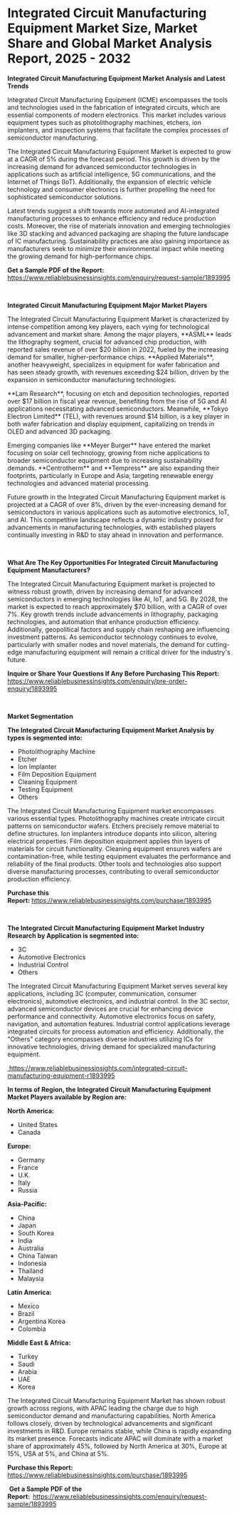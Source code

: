 <p><h1>Integrated Circuit Manufacturing Equipment Market Size, Market Share and Global Market Analysis Report, 2025 - 2032</h1></p><p><strong>Integrated Circuit Manufacturing Equipment Market Analysis and Latest Trends</strong></p>
<p><p>Integrated Circuit Manufacturing Equipment (ICME) encompasses the tools and technologies used in the fabrication of integrated circuits, which are essential components of modern electronics. This market includes various equipment types such as photolithography machines, etchers, ion implanters, and inspection systems that facilitate the complex processes of semiconductor manufacturing. </p><p>The Integrated Circuit Manufacturing Equipment Market is expected to grow at a CAGR of 5% during the forecast period. This growth is driven by the increasing demand for advanced semiconductor technologies in applications such as artificial intelligence, 5G communications, and the Internet of Things (IoT). Additionally, the expansion of electric vehicle technology and consumer electronics is further propelling the need for sophisticated semiconductor solutions. </p><p>Latest trends suggest a shift towards more automated and AI-integrated manufacturing processes to enhance efficiency and reduce production costs. Moreover, the rise of materials innovation and emerging technologies like 3D stacking and advanced packaging are shaping the future landscape of IC manufacturing. Sustainability practices are also gaining importance as manufacturers seek to minimize their environmental impact while meeting the growing demand for high-performance chips.</p></p>
<p><strong>Get a Sample PDF of the Report:&nbsp;</strong> <a href="https://www.reliablebusinessinsights.com/enquiry/request-sample/1893995?utm_campaign=3279&utm_medium=2&utm_source=Github&utm_content=ia&utm_term=12042025&utm_id=integrated-circuit-manufacturing-equipment">https://www.reliablebusinessinsights.com/enquiry/request-sample/1893995</a></p>
<p>&nbsp;</p>
<p><strong>Integrated Circuit Manufacturing Equipment Major Market Players</strong></p>
<p><p>The Integrated Circuit Manufacturing Equipment Market is characterized by intense competition among key players, each vying for technological advancement and market share. Among the major players, **ASML** leads the lithography segment, crucial for advanced chip production, with reported sales revenue of over $20 billion in 2022, fueled by the increasing demand for smaller, higher-performance chips. **Applied Materials**, another heavyweight, specializes in equipment for wafer fabrication and has seen steady growth, with revenues exceeding $24 billion, driven by the expansion in semiconductor manufacturing technologies.</p><p>**Lam Research**, focusing on etch and deposition technologies, reported over $17 billion in fiscal year revenue, benefiting from the rise of 5G and AI applications necessitating advanced semiconductors. Meanwhile, **Tokyo Electron Limited** (TEL), with revenues around $14 billion, is a key player in both wafer fabrication and display equipment, capitalizing on trends in OLED and advanced 3D packaging.</p><p>Emerging companies like **Meyer Burger** have entered the market focusing on solar cell technology, growing from niche applications to broader semiconductor equipment due to increasing sustainability demands. **Centrotherm** and **Tempress** are also expanding their footprints, particularly in Europe and Asia, targeting renewable energy technologies and advanced material processing.</p><p>Future growth in the Integrated Circuit Manufacturing Equipment market is projected at a CAGR of over 8%, driven by the ever-increasing demand for semiconductors in various applications such as automotive electronics, IoT, and AI. This competitive landscape reflects a dynamic industry poised for advancements in manufacturing technologies, with established players continually investing in R&D to stay ahead in innovation and performance.</p></p>
<p>&nbsp;</p>
<p><strong>What Are The Key Opportunities For Integrated Circuit Manufacturing Equipment Manufacturers?</strong></p>
<p><p>The Integrated Circuit Manufacturing Equipment market is projected to witness robust growth, driven by increasing demand for advanced semiconductors in emerging technologies like AI, IoT, and 5G. By 2028, the market is expected to reach approximately $70 billion, with a CAGR of over 7%. Key growth trends include advancements in lithography, packaging technologies, and automation that enhance production efficiency. Additionally, geopolitical factors and supply chain reshaping are influencing investment patterns. As semiconductor technology continues to evolve, particularly with smaller nodes and novel materials, the demand for cutting-edge manufacturing equipment will remain a critical driver for the industry's future.</p></p>
<p><strong>Inquire or Share Your Questions If Any Before Purchasing This Report:</strong> <a href="https://www.reliablebusinessinsights.com/enquiry/pre-order-enquiry/1893995?utm_campaign=3279&utm_medium=2&utm_source=Github&utm_content=ia&utm_term=12042025&utm_id=integrated-circuit-manufacturing-equipment">https://www.reliablebusinessinsights.com/enquiry/pre-order-enquiry/1893995</a></p>
<p>&nbsp;</p>
<p><strong>Market Segmentation</strong></p>
<p><strong>The Integrated Circuit Manufacturing Equipment Market Analysis by types is segmented into:</strong></p>
<p><ul><li>Photolithography Machine</li><li>Etcher</li><li>Ion Implanter</li><li>Film Deposition Equipment</li><li>Cleaning Equipment</li><li>Testing Equipment</li><li>Others</li></ul></p>
<p><p>The Integrated Circuit Manufacturing Equipment market encompasses various essential types. Photolithography machines create intricate circuit patterns on semiconductor wafers. Etchers precisely remove material to define structures. Ion implanters introduce dopants into silicon, altering electrical properties. Film deposition equipment applies thin layers of materials for circuit functionality. Cleaning equipment ensures wafers are contamination-free, while testing equipment evaluates the performance and reliability of the final products. Other tools and technologies also support diverse manufacturing processes, contributing to overall semiconductor production efficiency.</p></p>
<p><strong>Purchase this Report:&nbsp;</strong><a href="https://www.reliablebusinessinsights.com/purchase/1893995?utm_campaign=3279&utm_medium=2&utm_source=Github&utm_content=ia&utm_term=12042025&utm_id=integrated-circuit-manufacturing-equipment">https://www.reliablebusinessinsights.com/purchase/1893995</a></p>
<p>&nbsp;</p>
<p><strong>The Integrated Circuit Manufacturing Equipment Market Industry Research by Application is segmented into:</strong></p>
<p><ul><li>3C</li><li>Automotive Electronics</li><li>Industrial Control</li><li>Others</li></ul></p>
<p><p>The Integrated Circuit Manufacturing Equipment Market serves several key applications, including 3C (computer, communication, consumer electronics), automotive electronics, and industrial control. In the 3C sector, advanced semiconductor devices are crucial for enhancing device performance and connectivity. Automotive electronics focus on safety, navigation, and automation features. Industrial control applications leverage integrated circuits for process automation and efficiency. Additionally, the "Others" category encompasses diverse industries utilizing ICs for innovative technologies, driving demand for specialized manufacturing equipment.</p></p>
<p><a href="https://www.reliablebusinessinsights.com/integrated-circuit-manufacturing-equipment-r1893995?utm_campaign=3279&utm_medium=2&utm_source=Github&utm_content=ia&utm_term=12042025&utm_id=integrated-circuit-manufacturing-equipment">&nbsp;https://www.reliablebusinessinsights.com/integrated-circuit-manufacturing-equipment-r1893995</a></p>
<p><strong>In terms of Region, the Integrated Circuit Manufacturing Equipment Market Players available by Region are:</strong></p>
<p>
    <p> <strong> North America: </strong>
        <ul>
            <li>United States</li>
            <li>Canada</li>
        </ul>
        </p> 
    <p> <strong> Europe: </strong>
        <ul>
            <li>Germany</li>
            <li>France</li>
            <li>U.K.</li>
            <li>Italy</li>
            <li>Russia</li>
        </ul>
        </p> 
    <p> <strong> Asia-Pacific: </strong>
        <ul>
            <li>China</li>
            <li>Japan</li>
            <li>South Korea</li>
            <li>India</li>
            <li>Australia</li>
            <li>China Taiwan</li>
            <li>Indonesia</li>
            <li>Thailand</li>
            <li>Malaysia</li>
        </ul>
        </p> 
    <p> <strong> Latin America: </strong>
        <ul>
            <li>Mexico</li>
            <li>Brazil</li>
            <li>Argentina Korea</li>
            <li>Colombia</li>
        </ul>
        </p> 
    <p> <strong> Middle East & Africa: </strong>
        <ul>
            <li>Turkey</li>
            <li>Saudi</li>
            <li>Arabia</li>
            <li>UAE</li>
            <li>Korea</li>
        </ul>
    </p>
    </p>
<p><p>The Integrated Circuit Manufacturing Equipment Market has shown robust growth across regions, with APAC leading the charge due to high semiconductor demand and manufacturing capabilities. North America follows closely, driven by technological advancements and significant investments in R&D. Europe remains stable, while China is rapidly expanding its market presence. Forecasts indicate APAC will dominate with a market share of approximately 45%, followed by North America at 30%, Europe at 15%, USA at 5%, and China at 5%.</p></p>
<p><strong>Purchase this Report: </strong><a href="https://www.reliablebusinessinsights.com/purchase/1893995?utm_campaign=3279&utm_medium=2&utm_source=Github&utm_content=ia&utm_term=12042025&utm_id=integrated-circuit-manufacturing-equipment">https://www.reliablebusinessinsights.com/purchase/1893995</a></p>
<p>&nbsp;<strong>Get a Sample PDF of the Report:&nbsp;&nbsp;</strong><a href="https://www.reliablebusinessinsights.com/enquiry/request-sample/1893995?utm_campaign=3279&utm_medium=2&utm_source=Github&utm_content=ia&utm_term=12042025&utm_id=integrated-circuit-manufacturing-equipment">https://www.reliablebusinessinsights.com/enquiry/request-sample/1893995</a></p>
<p><strong></strong></p>
<p><p></p><p></p><p></p></p>
